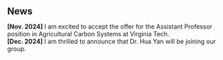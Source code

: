 <h1 id="news"></h1>

<h2 style="margin: 80px 0px 10px;">News</h2>

<ul style="padding-left: 0; list-style-type: none;">

  <li style="margin-left: 0;"><strong>[Nov. 2024]</strong> I am excited to accept the offer for the Assistant Professor position in Agricultural Carbon Systems at Virginia Tech.</li>

  <li style="margin-left: 0;"><strong>[Dec. 2024]</strong> I am thrilled to announce that Dr. Hua Yan will be joining our group.</li>

</ul>

